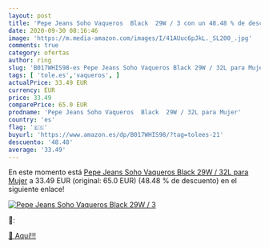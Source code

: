 ```yaml
---
layout: post
title: 'Pepe Jeans Soho Vaqueros  Black  29W / 3 con un 48.48 % de descuento'
date: 2020-09-30 08:16:46
image: 'https://m.media-amazon.com/images/I/41AUuc6pJkL._SL200_.jpg'
comments: true
category: ofertas
author: ring
slug: 'B017WHIS98-es Pepe Jeans Soho Vaqueros Black 29W / 32L para Mujer'
tags: [ 'tole.es','vaqueros', ]
actualPrice: 33.49 EUR
currency: EUR
price: 33.49
comparePrice: 65.0 EUR
prodname: 'Pepe Jeans Soho Vaqueros  Black  29W / 32L para Mujer'
country: 'es'
flag: '🇪🇸'
buyurl: 'https://www.amazon.es/dp/B017WHIS98/?tag=tolees-21'
descuento: '48.48'
average: '33.49'
---
```


En este momento está [Pepe Jeans Soho Vaqueros  Black  29W / 32L para Mujer](https://www.amazon.es/dp/B017WHIS98/?tag=tolees-21) a 33.49 EUR (original: 65.0 EUR) (48.48 %  de descuento) en el siguiente enlace!

[![Pepe Jeans Soho Vaqueros  Black  29W / 3](https://m.media-amazon.com/images/I/41AUuc6pJkL._SL200_.jpg)](https://www.amazon.es/dp/B017WHIS98/?tag=tolees-21)

🔎:


[🛒 Aquí!!!](https://www.amazon.es/dp/B017WHIS98/?tag=tolees-21)
